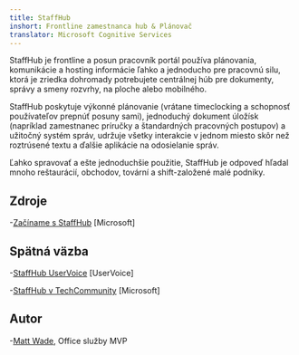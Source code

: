```yaml
---
title: StaffHub
inshort: Frontline zamestnanca hub & Plánovač
translator: Microsoft Cognitive Services
---
```


StaffHub je frontline a posun pracovník portál používa plánovania, komunikácie a hosting informácie ľahko a jednoducho pre pracovnú silu, ktorá je zriedka dohromady potrebujete centrálnej húb pre dokumenty, správy a smeny rozvrhy, na ploche alebo mobilného.

StaffHub poskytuje výkonné plánovanie (vrátane timeclocking a schopnosť používateľov prepnúť posuny sami), jednoduchý dokument úložísk (napríklad zamestnanec príručky a štandardných pracovných postupov) a užitočný systém správ, udržuje všetky interakcie v jednom miesto skôr než roztrúsené textu a ďalšie aplikácie na odosielanie správ. 

Ľahko spravovať a ešte jednoduchšie použitie, StaffHub je odpoveď hľadal mnoho reštaurácií, obchodov, tovární a shift-založené malé podniky.

Zdroje
---------

-[Začíname s StaffHub](https://support.office.com/en-us/article/getting-started-with-microsoft-staffhub-92e9480f-0a37-47d2-ac96-2d11ee5f0656)
    \[Microsoft\]


Spätná väzba
---------

-[StaffHub UserVoice](https://staffhub.uservoice.com/forums/323718-general)
    \[UserVoice\]

-[StaffHub v TechCommunity](https://techcommunity.microsoft.com/t5/Microsoft-StaffHub/ct-p/StaffHub)
    \[Microsoft\]

Autor
---------

-[Matt Wade](https://www.linkedin.com/in/thatmattwade/), Office služby MVP

